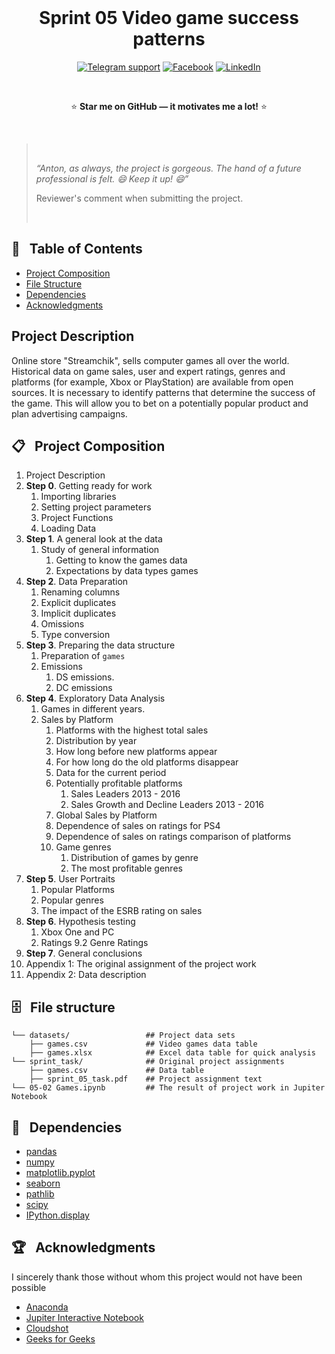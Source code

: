 <div align="center">

<div>  
  &nbsp; 
</div>

# Sprint 05 Video game success patterns

[![Telegram support](https://img.shields.io/badge/Support-Telegram-blue)](https://t.me/anton_siluyanov)
[![Facebook](https://img.shields.io/badge/Facebook-1877F2?logo=facebook&logoColor=white)](https://www.facebook.com/AntonSiluDS/)
[![LinkedIn](https://img.shields.io/badge/LinkedIn-0077B5?logo=linkedin&logoColor=white)](https://www.linkedin.com/in/siluyanov/)

<div>  
  &nbsp; 
</div>
	
  :star: **Star me on GitHub — it motivates me a lot!** :star:
	
<div>  
  &nbsp; 
</div>
</div>

<blockquote>
  &nbsp;
	
  *“Anton, as always, the project is gorgeous. The hand of a future professional is felt. 😄 Keep it up! 😄”*  

 Reviewer's comment when submitting the project.

  &nbsp;

</blockquote>

## :book: &nbsp; Table of Contents

* [Project Composition](#clipboard--project-composition)
* [File Structure](#file_cabinet--file-structure)
* [Dependencies](#notebook_with_decorative_cover--dependencies)
* [Acknowledgments](#trophy--acknowledgments)

## Project Description

Online store "Streamchik", sells computer games all over the world. 
Historical data on game sales, user and expert ratings, genres and platforms (for example, Xbox or PlayStation) are available from open sources. 
It is necessary to identify patterns that determine the success of the game. This will allow you to bet on a potentially popular product and plan advertising campaigns.

## :clipboard: &nbsp; Project Composition

1. Project Description
1. **Step 0**. Getting ready for work
    1. Importing libraries
    1. Setting project parameters
    1. Project Functions
    1. Loading Data
1. **Step 1**. A general look at the data
   1. Study of general information
      1. Getting to know the games data
      1. Expectations by data types games
1. **Step 2**. Data Preparation
   1. Renaming columns
   2. Explicit duplicates
   1. Implicit duplicates
   1. Omissions
   1. Type conversion
1. **Step 3**. Preparing the data structure
   1. Preparation of `games`
   1. Emissions
      1. DS emissions.
      1. DC emissions
1. **Step 4**. Exploratory Data Analysis
   1. Games in different years.
   1. Sales by Platform
      1. Platforms with the highest total sales
      1. Distribution by year
      1. How long before new platforms appear
      1. For how long do the old platforms disappear
      1. Data for the current period
      1. Potentially profitable platforms
         1. Sales Leaders 2013 - 2016
         1. Sales Growth and Decline Leaders 2013 - 2016
      1. Global Sales by Platform
      1. Dependence of sales on ratings for PS4
      1. Dependence of sales on ratings comparison of platforms
      1. Game genres
         1. Distribution of games by genre
         1. The most profitable genres
1. **Step 5**. User Portraits
   1. Popular Platforms
   1. Popular genres
   1. The impact of the ESRB rating on sales
1. **Step 6**. Hypothesis testing
      1. Xbox One and PC
      1. Ratings 9.2 Genre Ratings
1. **Step 7**. General conclusions
1. Appendix 1: The original assignment of the project work
1. Appendix 2: Data description

## :file_cabinet: &nbsp; File structure
```
└── datasets/                 ## Project data sets 
    ├── games.csv             ## Video games data table
    ├── games.xlsx            ## Excel data table for quick analysis
└── sprint_task/              ## Original project assignments
    ├── games.csv             ## Data table
    ├── sprint_05_task.pdf    ## Project assignment text
└── 05-02 Games.ipynb         ## The result of project work in Jupiter Notebook
```
## :notebook_with_decorative_cover: &nbsp; Dependencies

- [pandas](https://github.com/pandas-dev/?ysclid=l8u11r14a6299027)
- [numpy](https://github.com/numpy/numpy)
- [matplotlib.pyplot](https://github.com/matplotlib/matplotlib?ysclid=l8u12brkax692179597)
- [seaborn](https://seaborn.pydata.org/)
- [pathlib](https://docs.python.org/3/library/pathlib.html)
- [scipy](https://github.com/scipy/scipy?ysclid=l8u13try9u12674764)
- [IPython.display](https://ipython.org/ipython-doc/3/api/generated/IPython.display.html)

## :trophy: &nbsp; Acknowledgments

I sincerely thank those without whom this project would not have been possible

- [Anaconda](https://www.anaconda.com/)
- [Jupiter Interactive Notebook](https://github.com/jupyter/notebook)
- [Cloudshot](https://www.cloudshot.com/)
- [Geeks for Geeks](https://www.geeksforgeeks.org/)
